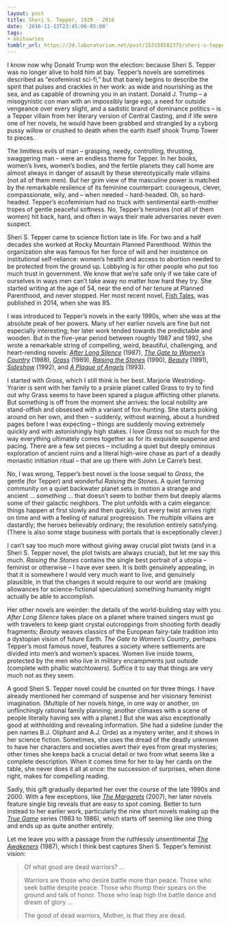 ```yaml
---
layout: post
title: Sheri S. Tepper, 1929 - 2016
date: '2016-11-13T23:45:06-05:00'
tags:
- obituaries
tumblr_url: https://2d.laboratorium.net/post/153158582375/sheri-s-tepper-1929-2016
---
```

I know now why Donald Trump won the election: because Sheri S. Tepper was no longer alive to hold him at bay. Tepper’s novels are sometimes described as “ecofeminist sci-fi,” but that barely begins to describe the spirit that pulses and crackles in her work: as wide and nourishing as the sea, and as capable of drowning you in an instant. Donald J. Trump – a misogynistic con man with an impossibly large ego, a need for outside vengeance over every slight, and a sadistic brand of dominance politics – is a Tepper villain from her literary version of Central Casting, and if life were one of her novels, he would have been grabbed and strangled by a cyborg pussy willow or crushed to death when the earth itself shook Trump Tower to pieces.

The limitless evils of man – grasping, needy, controlling, thrusting, swaggering man – were an endless theme for Tepper. In her books, women’s lives, women’s bodies, and the fertile planets they call home are almost always in danger of assault by these stereotypically male villains (not all of them men). But her grim view of the masculine power is matched by the remarkable reslience of its feminine counterpart: courageous, clever, compassionate, wily, and – when needed – hard-headed. Oh, so hard-headed. Tepper’s ecofeminism had no truck with sentimental earth-mother tropes of gentle peaceful softness. No, Tepper’s heroines (not all of them women) hit back, hard, and often in ways their male adversaries never even suspect.

Sheri S. Tepper came to science fiction late in life. For two and a half decades she worked at Rocky Mountain Planned Parenthood. Within the organization she was famous for her force of will and her insistence on institutional self-reliance: women’s health and access to abortion needed to be protected from the ground up. Lobbying is for other people who put too much trust in government. We know that we’re safe only if we take care of ourselves in ways men can’t take away no matter how hard they try. She started writing at the age of 54, near the end of her tenure at Planned Parenthood, and never stopped. Her most recent novel, [Fish Tales](https://www.amazon.com/Fish-Tails-Novel-Plague-Angels-ebook/dp/B00FOPS4RM), was published in 2014, when she was 85.

I was introduced to Tepper’s novels in the early 1990s, when she was at the absolute peak of her powers. Many of her earlier novels are fine but not especially interesting; her later work tended towards the predictable and wooden. But in the five-year period between roughly 1987 and 1992, she wrote a remarkable string of compelling, weird, beautiful, challenging, and heart-rending novels: [_After Long Silence_](https://www.amazon.com/AFTER-LONG-SILENCE-Sheri-Tepper/dp/0553269445) (1987), [_The Gate to Women’s Country_](https://www.amazon.com/Gate-Womens-Country-Sheri-Tepper/dp/0553280643) (1988), [_Grass_](https://www.amazon.com/Grass-Sheri-S-Tepper/dp/055376246X) (1989), [_Raising the Stones_](https://www.amazon.com/Raising-Stones-Sheri-S-Tepper/dp/0385415109) (1990), [_Beauty_](https://www.amazon.com/Beauty-Spectra-Special-Editions-Tepper/dp/0553295276) (1991), [_Sideshow_](https://www.amazon.com/Sideshow-Sheri-S-Tepper/dp/0553762893) (1992), and [_A Plague of Angels_](https://www.amazon.com/Plague-Angels-Sheri-S-Tepper/dp/0553568736) (1993).

I started with _Grass_, which I still think is her best. Marjorie Westriding-Yrarier is sent with her family to a prairie planet called Grass to try to find out why Grass seems to have been spared a plague afflicting other planets. But something is off from the moment she arrives: the local nobility are stand-offish and obsessed with a variant of fox-hunting. She starts poking around on her own, and then – suddenly, without warning, about a hundred pages before I was expecting – things are suddenly moving extremely quickly and with astonishingly high stakes. I love _Grass_ not so much for the way everything ultimately comes together as for its exquisite suspense and pacing. There are a few set pieces – including a quiet but deeply ominous exploration of ancient ruins and a literal high-wire chase as part of a deadly monastic initiation ritual – that are up there with John Le Carre’s best.

No, I was wrong, Tepper’s best novel is the loose sequel to _Grass_, the gentle (for Tepper) and wonderful _Raising the Stones_. A quiet farming community on a quiet backwater planet sets in motion a strange and ancient … _something_ … that doesn’t seem to bother them but deeply alarms some of their galactic neighbors. The plot unfolds with a calm elegance: things happen at first slowly and then quickly, but every twist arrives right on time and with a feeling of natural progression. The multiple villains are dastardly; the heroes believably ordinary; the resolution entirely satisfying. (There is also some stage business with portals that is exceptionally clever.)

I can’t say too much more without giving away crucial plot twists (and in a Sheri S. Tepper novel, the plot twists are always crucial), but let me say this much. _Raising the Stones_ contains the single best portrait of a utopia – feminist or otherwise – I have ever seen. It is both genuinely appealing, in that it is somewhere I would very much want to live, and genuinely plausible, in that the changes it would require to our world are (making allowances for science-fictional speculation) something humanity might actually be able to accomplish.

Her other novels are weirder: the details of the world-building stay with you. _After Long Silence_ takes place on a planet where trained singers must go with travelers to keep giant crystal outcroppings from shooting forth deadly fragments; _Beauty_ weaves classics of the European fairy-tale tradition into a dystopian vision of future Earth. _The Gate to Women’s Country_, perhaps Tepper’s most famous novel, features a society where settlements are divided into men’s and women’s spaces. Women live inside towns, protected by the men who live in military encampments just outside (complete with phallic watchtowers). Suffice it to say that things are very much not as they seem.

A good Sheri S. Tepper novel could be counted on for three things. I have already mentioned her command of suspense and her visionary feminist imagination. (Multiple of her novels hinge, in one way or another, on unflinchingly rational family planning; another climaxes with a scene of people literally having sex with a planet.) But she was also exceptionally good at withholding and revealing information. She had a sideline (under the pen names B.J. Oliphant and A.J. Orde) as a mystery writer, and it shows in her science fiction. Sometimes, she uses the dread of the deadly unknown to have her characters and societies avert their eyes from great mysteries; other times she keeps back a crucial detail or two from what seems like a complete description. When it comes time for her to lay her cards on the table, she never does it all at once: the succession of surprises, when done right, makes for compelling reading.

Sadly, this gift gradually departed her over the course of the late 1990s and 2000. With a few exceptions, like [_The Margarets_](https://www.amazon.com/Margarets-Sheri-S-Tepper/dp/0061170690) (2007), her later novels feature single big reveals that are easy to spot coming. Better to turn instead to her earlier work, particularly the nine short novels making up the [_True Game_](https://en.wikipedia.org/wiki/The_True_Game) series (1983 to 1986), which starts off seeming like one thing and ends up as quite another entirely.

Let me leave you with a passage from the ruthlessly unsentimental [_The Awakeners_](https://www.amazon.com/Awakeners-Northshore-Southshore-Sheri-Tepper/dp/0312890222) (1987), which I think best captures Sheri S. Tepper’s feminist vision:

> Of what good are dead warriors? …
> 
> Warriors are those who desire battle more than peace. Those who seek battle despite peace. Those who thump their spears on the ground and talk of honor. Those who leap high the battle dance and dream of glory …
> 
> The good of dead warriors, Mother, is that they are dead.

